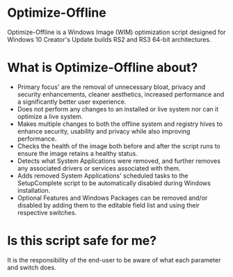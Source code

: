 # Optimize-Offline
Optimize-Offline is a Windows Image (WIM) optimization script designed for Windows 10 Creator's Update builds RS2 and RS3 64-bit architectures.

# What is Optimize-Offline about?
- Primary focus' are the removal of unnecessary bloat, privacy and security enhancements, cleaner aesthetics, increased performance and a significantly better user experience.
- Does not perform any changes to an installed or live system nor can it optimize a live system.
- Makes multiple changes to both the offline system and registry hives to enhance security, usability and privacy while also improving performance.
- Checks the health of the image both before and after the script runs to ensure the image retains a healthy status.
- Detects what System Applications were removed, and further removes any associated drivers or services associated with them.
- Adds removed System Applications' scheduled tasks to the SetupComplete script to be automatically disabled during Windows installation.
- Optional Features and Windows Packages can be removed and/or disabled by adding them to the editable field list and using their respective switches.

# Is this script safe for me?
It is the responsibility of the end-user to be aware of what each parameter and switch does.
